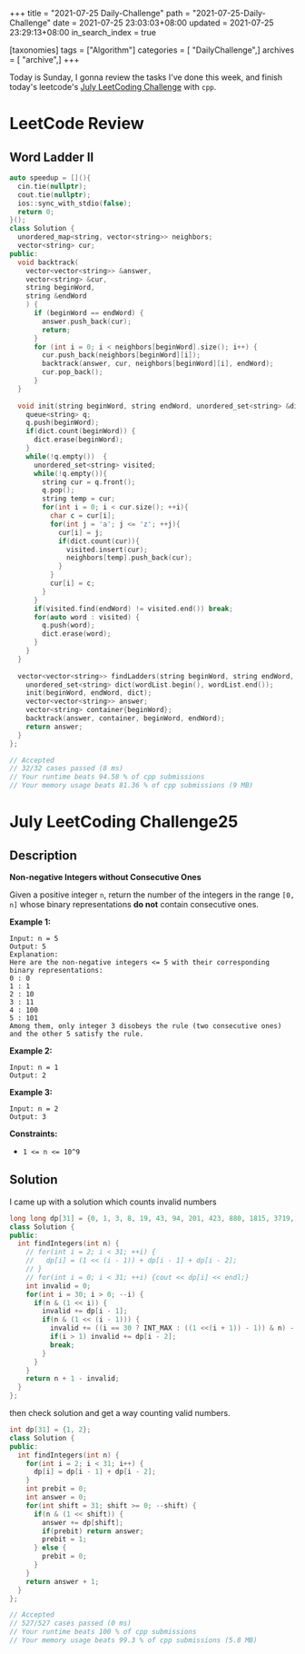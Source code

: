 +++
title = "2021-07-25 Daily-Challenge"
path = "2021-07-25-Daily-Challenge"
date = 2021-07-25 23:03:03+08:00
updated = 2021-07-25 23:29:13+08:00
in_search_index = true

[taxonomies]
tags = ["Algorithm"]
categories = [ "DailyChallenge",]
archives = [ "archive",]
+++

Today is Sunday, I gonna review the tasks I've done this week, and finish today's leetcode's [July LeetCoding Challenge](https://leetcode.com/explore/challenge/card/july-leetcoding-challenge-2021/611/week-4-july-22nd-july-28th/3826/) with `cpp`.

<!-- more -->

# LeetCode Review

## Word Ladder II

``` cpp
auto speedup = [](){
  cin.tie(nullptr);
  cout.tie(nullptr);
  ios::sync_with_stdio(false);
  return 0;
}();
class Solution {
  unordered_map<string, vector<string>> neighbors;
  vector<string> cur;
public:
  void backtrack(
    vector<vector<string>> &answer,
    vector<string> &cur,
    string beginWord,
    string &endWord
    ) {
      if (beginWord == endWord) {
        answer.push_back(cur);
        return;
      }
      for (int i = 0; i < neighbors[beginWord].size(); i++) {
        cur.push_back(neighbors[beginWord][i]);
        backtrack(answer, cur, neighbors[beginWord][i], endWord);
        cur.pop_back();
      }
  }
  
  void init(string beginWord, string endWord, unordered_set<string> &dict) {
    queue<string> q;
    q.push(beginWord);
    if(dict.count(beginWord)) {
      dict.erase(beginWord);
    }
    while(!q.empty())  {
      unordered_set<string> visited;
      while(!q.empty()){
        string cur = q.front(); 
        q.pop();
        string temp = cur;
        for(int i = 0; i < cur.size(); ++i){
          char c = cur[i];
          for(int j = 'a'; j <= 'z'; ++j){
            cur[i] = j;
            if(dict.count(cur)){
              visited.insert(cur);
              neighbors[temp].push_back(cur);
            }
          }
          cur[i] = c;
        }
      }
      if(visited.find(endWord) != visited.end()) break;
      for(auto word : visited) {
        q.push(word);
        dict.erase(word);
      }
    }
  }
  
  vector<vector<string>> findLadders(string beginWord, string endWord, vector<string>& wordList) {
    unordered_set<string> dict(wordList.begin(), wordList.end());
    init(beginWord, endWord, dict);
    vector<vector<string>> answer;
    vector<string> container{beginWord};
    backtrack(answer, container, beginWord, endWord); 
    return answer;
  }
};

// Accepted
// 32/32 cases passed (8 ms)
// Your runtime beats 94.58 % of cpp submissions
// Your memory usage beats 81.36 % of cpp submissions (9 MB)
```

# July LeetCoding Challenge25

## Description

**Non-negative Integers without Consecutive Ones**

Given a positive integer `n`, return the number of the integers in the range `[0, n]` whose binary representations **do not** contain consecutive ones.

 

**Example 1:**

```
Input: n = 5
Output: 5
Explanation:
Here are the non-negative integers <= 5 with their corresponding binary representations:
0 : 0
1 : 1
2 : 10
3 : 11
4 : 100
5 : 101
Among them, only integer 3 disobeys the rule (two consecutive ones) and the other 5 satisfy the rule. 
```

**Example 2:**

```
Input: n = 1
Output: 2
```

**Example 3:**

```
Input: n = 2
Output: 3
```

 

**Constraints:**

- `1 <= n <= 10^9`

## Solution

I came up with a solution which counts invalid numbers

``` cpp
long long dp[31] = {0, 1, 3, 8, 19, 43, 94, 201, 423, 880, 1815, 3719, 7582, 15397, 31171, 62952, 126891, 255379, 513342, 1030865, 2068495, 4147936, 8313583, 16655823, 33358014, 66791053, 133703499, 267603416, 535524643, 1071563515, 2143959070};
class Solution {
public:
  int findIntegers(int n) {
    // for(int i = 2; i < 31; ++i) {
    //   dp[i] = (1 << (i - 1)) + dp[i - 1] + dp[i - 2];
    // }
    // for(int i = 0; i < 31; ++i) {cout << dp[i] << endl;}
    int invalid = 0;
    for(int i = 30; i > 0; --i) {
      if(n & (1 << i)) {
        invalid += dp[i - 1];
        if(n & (1 << (i - 1))) {
          invalid += ((i == 30 ? INT_MAX : ((1 <<(i + 1)) - 1)) & n) - (1 << i) - (1 << (i - 1)) + 1;
          if(i > 1) invalid += dp[i - 2];
          break;
        }
      }
    }
    return n + 1 - invalid;
  }
};
```

then check solution and get a way counting valid numbers.

``` cpp
int dp[31] = {1, 2};
class Solution {
public:
  int findIntegers(int n) {
    for(int i = 2; i < 31; i++) {
      dp[i] = dp[i - 1] + dp[i - 2];
    }
    int prebit = 0;
    int answer = 0;
    for(int shift = 31; shift >= 0; --shift) {
      if(n & (1 << shift)) {
        answer += dp[shift];
        if(prebit) return answer;
        prebit = 1;
      } else {
        prebit = 0;
      }
    }
    return answer + 1;
  }
};

// Accepted
// 527/527 cases passed (0 ms)
// Your runtime beats 100 % of cpp submissions
// Your memory usage beats 99.3 % of cpp submissions (5.8 MB)
```
